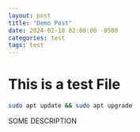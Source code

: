 ```yaml
---
layout: post
title: "Demo Post"
date: 2024-02-18 02:00:00 -0500
categories: test
tags: test
---
```


# This is a test File

```bash
sudo apt update && sudo apt upgrade
```
SOME DESCRIPTION
